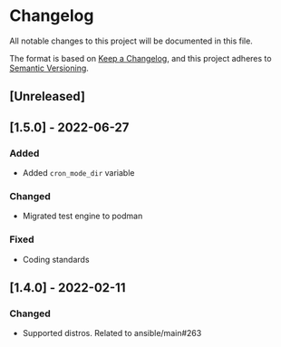 # Changelog
All notable changes to this project will be documented in this file.

The format is based on [Keep a Changelog](https://keepachangelog.com/en/1.0.0/),
and this project adheres to [Semantic Versioning](https://semver.org/spec/v2.0.0.html).

## [Unreleased]

## [1.5.0] - 2022-06-27
### Added
- Added `cron_mode_dir` variable

### Changed
- Migrated test engine to podman

### Fixed
- Coding standards

## [1.4.0] - 2022-02-11
### Changed
- Supported distros. Related to ansible/main#263
